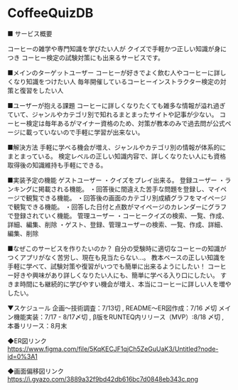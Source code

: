 # CoffeeQuizDB

■ サービス概要

コーヒーの雑学や専門知識を学びたい人が
クイズで手軽かつ正しい知識が身につき
コーヒー検定の試験対策にも出来るサービスです。

■メインのターゲットユーザー
コーヒーが好きでよく飲む人やコーヒーに詳しくなり知識をつけたい人
毎年開催しているコーヒーインストラクター検定の対策と復習をしたい人

■ユーザーが抱える課題
コーヒーに詳しくなりたくても雑多な情報が溢れ過ぎていて、ジャンルやカテゴリ別で知れるまとまったサイトや記事が少ない。
コーヒー検定は毎年あるがマイナー資格のため、対策が教本のみで過去問が公式ページに載っていないので手軽に学習が出来ない。

■解決方法
手軽に学べる機会が増え、ジャンルやカテゴリ別の情報が体系的にまとまっている。
検定レベルの正しい知識内容で、詳しくなりたい人にも資格取得後の知識維持も手軽にできる。

■実装予定の機能
ゲストユーザー
・クイズをプレイ出来る。
登録ユーザー
・ランキングに掲載される機能。
・回答後に間違えた苦手な問題を登録し、マイページで観覧できる機能。
・回答後の画面のカテゴリ別成績グラフをマイページで観覧できる機能。
・回答した日付と点数がマイページのカレンダーにグラフで登録されていく機能。
管理ユーザー
・コーヒークイズの検索、一覧、作成、詳細、編集、削除
・ゲスト、登録、管理ユーザーの検索、一覧、作成、詳細、編集、削除

■なぜこのサービスを作りたいのか？
自分の受験時に適切なコーヒーの知識がつくアプリがなく苦労し、現在も見当たらない…。
教本ベースの正しい知識を手軽に学べて、試験対策や復習がいつでも簡単に出来るようにしたい！
コーヒー好きや興味があり詳しくなりたい人にも、簡単に学べる入り口にしたい。
すきま時間にも継続的に学びやすい機会が増え、本当にコーヒーに詳しい人を増やしたい。

▼スケジュール
企画〜技術調査：7/13切 , README〜ER図作成：7/16 〆切
メイン機能実装：7/17 - 8/17〆切 , β版をRUNTEQ内リリース（MVP）:8/18 〆切 , 本番リリース：8月末

◆ER図リンク
https://www.figma.com/file/5KqKECJF1qjCh5ZeGuUaK3/Untitled?node-id=0%3A1

◆画面偏移図リンク
https://i.gyazo.com/3889a32f9bd42db616bc7d0848eb343c.png
